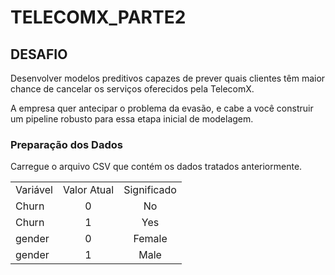 # TELECOMX_PARTE2

## DESAFIO
Desenvolver modelos preditivos capazes de prever quais clientes têm maior chance de cancelar os serviços oferecidos pela TelecomX.

A empresa quer antecipar o problema da evasão, e cabe a você construir um pipeline robusto para essa etapa inicial de modelagem.

### Preparação dos Dados
Carregue o arquivo CSV que contém os dados tratados anteriormente.

<table>
 <tr><td align=center>Variável</td><td align=center>Valor Atual</td><td align=center>Significado</td></tr>
 <tr><td>Churn</td><td align=center>0</td><td align=center>No</td></tr>
 <tr><td>Churn</td><td align=center>1</td><td align=center>Yes</td></tr>
 <tr><td>gender</td><td align=center>0</td><td align=center>Female</td></tr>
 <tr><td>gender</td><td align=center>1</td><td align=center>Male</td></tr>
</table>
